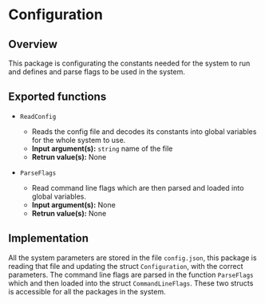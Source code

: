 # Configuration

## Overview
This package is configurating the constants needed for the system to run and 
defines and parse flags to be used in the system.

## Exported functions
* `ReadConfig`
    * Reads the config file and decodes its constants into global variables for 
    the whole system to use.
    * **Input argument(s):** `string` name of the file 
    * **Retrun value(s):** None

* `ParseFlags`
    * Read command line flags which are then parsed and loaded into global 
    variables.
    * **Input argument(s):** None
    * **Retrun value(s):** None

## Implementation
All the system parameters are stored in the file `config.json`, this 
package is reading that file and updating the struct `Configuration`, with the 
correct parameters. The command line flags are parsed in the function 
`ParseFlags` which and then loaded into the struct `CommandLineFlags`. These 
two structs is accessible for all the packages in the system.